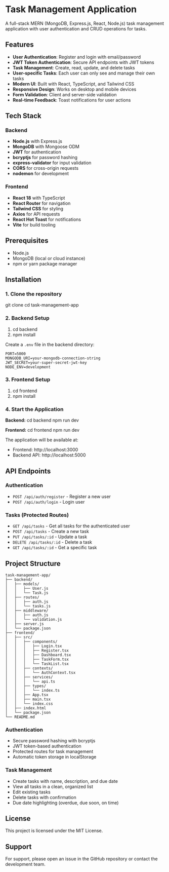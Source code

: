 # Task Management Application

A full-stack MERN (MongoDB, Express.js, React, Node.js) task management application with user authentication and CRUD operations for tasks.

## Features

- **User Authentication**: Register and login with email/password
- **JWT Token Authentication**: Secure API endpoints with JWT tokens
- **Task Management**: Create, read, update, and delete tasks
- **User-specific Tasks**: Each user can only see and manage their own tasks
- **Modern UI**: Built with React, TypeScript, and Tailwind CSS
- **Responsive Design**: Works on desktop and mobile devices
- **Form Validation**: Client and server-side validation
- **Real-time Feedback**: Toast notifications for user actions

## Tech Stack

### Backend
- **Node.js** with Express.js
- **MongoDB** with Mongoose ODM
- **JWT** for authentication
- **bcryptjs** for password hashing
- **express-validator** for input validation
- **CORS** for cross-origin requests
- **nodemon** for development

### Frontend
- **React 18** with TypeScript
- **React Router** for navigation
- **Tailwind CSS** for styling
- **Axios** for API requests
- **React Hot Toast** for notifications
- **Vite** for build tooling

## Prerequisites

- Node.js
- MongoDB (local or cloud instance)
- npm or yarn package manager

## Installation

### 1. Clone the repository
git clone <repository-url>
cd task-management-app


### 2. Backend Setup
1. cd backend
2. npm install


Create a `.env` file in the backend directory:
```env
PORT=5000
MONGODB_URI=your-mongodb-connection-string
JWT_SECRET=your-super-secret-jwt-key
NODE_ENV=development
```

### 3. Frontend Setup
1. cd frontend
2. npm install

### 4. Start the Application


**Backend:**
cd backend
npm run dev

**Frontend:**
cd frontend
npm run dev

The application will be available at:
- Frontend: http://localhost:3000
- Backend API: http://localhost:5000



## API Endpoints

### Authentication
- `POST /api/auth/register` - Register a new user
- `POST /api/auth/login` - Login user

### Tasks (Protected Routes)
- `GET /api/tasks` - Get all tasks for the authenticated user
- `POST /api/tasks` - Create a new task
- `PUT /api/tasks/:id` - Update a task
- `DELETE /api/tasks/:id` - Delete a task
- `GET /api/tasks/:id` - Get a specific task


## Project Structure

```
task-management-app/
├── backend/
│   ├── models/
│   │   ├── User.js
│   │   └── Task.js
│   ├── routes/
│   │   ├── auth.js
│   │   └── tasks.js
│   ├── middleware/
│   │   ├── auth.js
│   │   └── validation.js
│   ├── server.js
│   └── package.json
├── frontend/
│   ├── src/
│   │   ├── components/
│   │   │   ├── Login.tsx
│   │   │   ├── Register.tsx
│   │   │   ├── Dashboard.tsx
│   │   │   ├── TaskForm.tsx
│   │   │   └── TaskList.tsx
│   │   ├── contexts/
│   │   │   └── AuthContext.tsx
│   │   ├── services/
│   │   │   └── api.ts
│   │   ├── types/
│   │   │   └── index.ts
│   │   ├── App.tsx
│   │   ├── main.tsx
│   │   └── index.css
│   ├── index.html
│   └── package.json
└── README.md
```


### Authentication
- Secure password hashing with bcryptjs
- JWT token-based authentication
- Protected routes for task management
- Automatic token storage in localStorage

### Task Management
- Create tasks with name, description, and due date
- View all tasks in a clean, organized list
- Edit existing tasks
- Delete tasks with confirmation
- Due date highlighting (overdue, due soon, on time)



## License

This project is licensed under the MIT License.

## Support

For support, please open an issue in the GitHub repository or contact the development team. 
